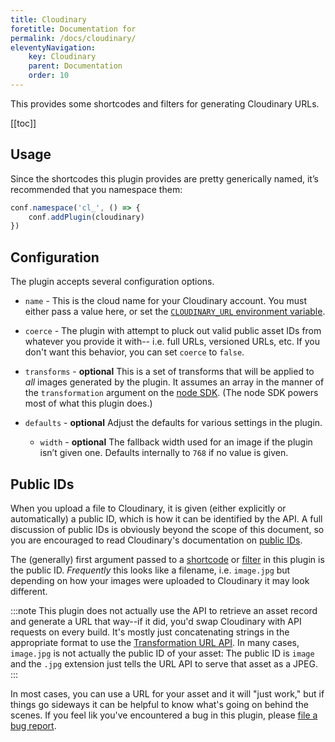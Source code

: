 ```yaml
---
title: Cloudinary
foretitle: Documentation for 
permalink: /docs/cloudinary/
eleventyNavigation:
    key: Cloudinary
    parent: Documentation
    order: 10
---
```

This provides some shortcodes and filters for generating Cloudinary
URLs.

[[toc]]

## Usage

Since the shortcodes this plugin provides are pretty generically named,
it’s recommended that you namespace them:

```js
conf.namespace('cl_', () => {
    conf.addPlugin(cloudinary)
})
```

## Configuration

The plugin accepts several configuration options.

-   `name` - This is the cloud name for your Cloudinary account.
    You must either pass a value here, or set the [`CLOUDINARY_URL` environment variable](https://cloudinary.com/documentation/node_integration#configuration).
    
- `coerce` - The plugin with attempt to pluck out valid public asset IDs from whatever you provide it with--
    i.e. full URLs, versioned URLs, etc.
    If you don't want this behavior, you can set `coerce` to `false`.

-   `transforms` - **optional**
    This is a set of transforms that will be applied to *all* images generated by the plugin.
    It assumes an array in the manner of the `transformation` argument on the [node SDK](https://cloudinary.com/documentation/node_integration).
    (The node SDK powers most of what this plugin does.)

-   `defaults` - **optional**
    Adjust the defaults for various settings in the plugin.

    - `width` - **optional** The fallback width used for an image if the plugin isn’t given one.
      Defaults internally to `768` if no value is given.

## Public IDs

When you upload a file to Cloudinary, it is given
(either explicitly or automatically)
a public ID, which is how it can be identified by the API.
A full discussion of public IDs is obviously beyond the scope of this document, so you are encouraged to read Cloudinary's documentation on [public IDs](https://cloudinary.com/documentation/upload_images#public_id).

The (generally) first argument passed to a [shortcode](/docs/cloudinary/shortcodes) or [filter](/docs/cloudinary/filters) in this plugin is the public ID.
_Frequently_ this looks like a filename, i.e. `image.jpg` but depending on how your images were uploaded to Cloudinary it may look different.

:::note
This plugin does not actually use the API to retrieve an asset record and generate a URL that way--if it did, you'd swap Cloudinary with API requests on every build.
It's mostly just concatenating strings in the appropriate format to use the [Transformation URL API](https://cloudinary.com/documentation/transformation_reference).
In many cases, `image.jpg` is not actually the public ID of your asset:
The public ID is `image` and the `.jpg` extension just tells the URL API to serve that asset as a JPEG.
:::

In most cases, you can use a URL for your asset and it will "just work," but if things go sideways it can be helpful to know what's going on behind the scenes.
If you feel lik you've encountered a bug in this plugin, please [file a bug report](https://github.com/11in/cloudinary/issues/new).

